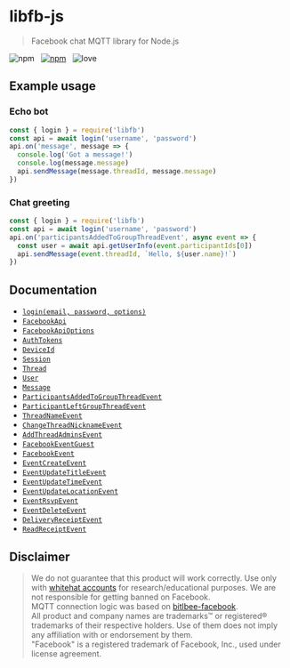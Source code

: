 # libfb-js

> Facebook chat MQTT library for Node.js

![npm](https://img.shields.io/npm/v/libfb.svg?style=for-the-badge) &nbsp;
[![npm](https://img.shields.io/npm/dt/libfb.svg?style=for-the-badge)](https://npmjs.com/package/libfb) &nbsp;
![love](https://img.shields.io/badge/Built%20with-%E2%9D%A4%20LOVE-red.svg?longCache=true&style=for-the-badge)

## Example usage

### Echo bot

```js
const { login } = require('libfb')
const api = await login('username', 'password')
api.on('message', message => {
  console.log('Got a message!')
  console.log(message.message)
  api.sendMessage(message.threadId, message.message)
})
```

### Chat greeting

```js
const { login } = require('libfb')
const api = await login('username', 'password')
api.on('participantsAddedToGroupThreadEvent', async event => {
  const user = await api.getUserInfo(event.participantIds[0])
  api.sendMessage(event.threadId, `Hello, ${user.name}!`)
})
```

## Documentation
- [`login(email, password, options)`](docs/login.md)
- [`FacebookApi`](docs/FacebookApi.md)
- [`FacebookApiOptions`](docs/FacebookApiOptions.md)
- [`AuthTokens`](docs/AuthTokens.md)
- [`DeviceId`](docs/DeviceId.md)
- [`Session`](docs/Session.md)
- [`Thread`](docs/Thread.md)
- [`User`](docs/User.md)
- [`Message`](docs/Message.md)
- [`ParticipantsAddedToGroupThreadEvent`](docs/ParticipantsAddedToGroupThreadEvent.md)
- [`ParticipantLeftGroupThreadEvent`](docs/ParticipantLeftGroupThreadEvent.md)
- [`ThreadNameEvent`](docs/ThreadNameEvent.md)
- [`ChangeThreadNicknameEvent`](docs/ChangeThreadNicknameEvent.md)
- [`AddThreadAdminsEvent`](docs/AddThreadAdminsEvent.md)
- [`FacebookEventGuest`](docs/FacebookEventGuest.md)
- [`FacebookEvent`](docs/FacebookEvent.md)
- [`EventCreateEvent`](docs/EventCreateEvent.md)
- [`EventUpdateTitleEvent`](docs/EventUpdateTitleEvent.md)
- [`EventUpdateTimeEvent`](docs/EventUpdateTimeEvent.md)
- [`EventUpdateLocationEvent`](docs/EventUpdateLocationEvent.md)
- [`EventRsvpEvent`](docs/EventRsvpEvent.md)
- [`EventDeleteEvent`](docs/EventDeleteEvent.md)
- [`DeliveryReceiptEvent`](docs/DeliveryReceiptEvent.md)
- [`ReadReceiptEvent`](docs/ReadReceiptEvent.md)


## Disclaimer

> We do not guarantee that this product will work correctly. Use only with [whitehat accounts](https://www.facebook.com/whitehat/accounts/) for research/educational purposes. We are not responsible for getting banned on Facebook.  
> MQTT connection logic was based on [bitlbee-facebook](https://github.com/bitlbee-facebook).  
> All product and company names are trademarks™ or registered® trademarks of their respective holders. Use of them does not imply any affiliation with or endorsement by them.  
> "Facebook" is a registered trademark of Facebook, Inc., used under license agreement.